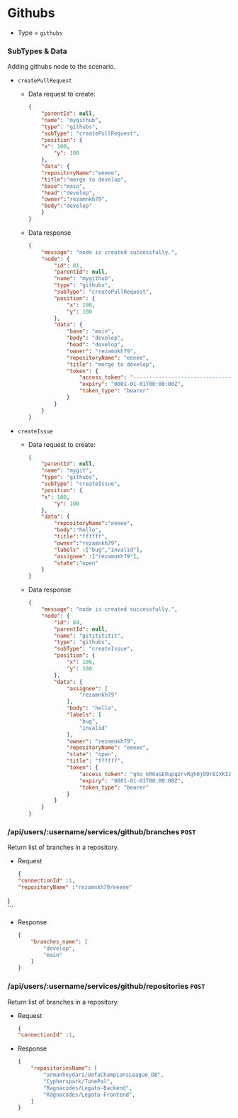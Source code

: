 # Githubs
- Type = `githubs`

### SubTypes & Data
Adding githubs node to the scenario.
- `createPullRequest`
    - Data request to create:
    
        ```json
        {
            "parentId": null,
            "name": "mygithub",
            "type": "githubs",
            "subType": "createPullRequest",
            "position": {
            "x": 100,
                "y": 100
            },
            "data": {
            "repositoryName":"eeeee",
            "title":"merge to develop",
            "base":"main",
            "head":"develop",
            "owner":"rezamnkh79",
            "body":"develop"
            }
	    }
        ```
    
    - Data response
        ```json
        {
            "message": "node is created successfully.",
            "node": {
                "id": 81,
                "parentId": null,
                "name": "mygithub",
                "type": "githubs",
                "subType": "createPullRequest",
                "position": {
                    "x": 100,
                    "y": 100
                },
                "data": {
                    "base": "main",
                    "body": "develop",
                    "head": "develop",
                    "owner": "rezamnkh79",
                    "repositoryName": "eeeee",
                    "title": "merge to develop",
                    "token": {
                        "access_token": "--------------------------------",
                        "expiry": "0001-01-01T00:00:00Z",
                        "token_type": "bearer"
                    }
                }
            }
        }
        ```
  
- `createIssue`
    - Data request to create:
        ```json
        {
            "parentId": null,
            "name": "mygit",
            "type": "githubs",
            "subType": "createIssue",
            "position": {
            "x": 100,
                "y": 100
            },
            "data": {
                "repositoryName":"eeeee",
                "body":"hello",
                "title":"ffffff",
                "owner":"rezamnkh79",
                "labels" :["bug","invalid"],
                "assignee" :["rezamnkh79"],
                "state":"open"
            }
        }
        ```
    
    - Data response
        ```json
        {
            "message": "node is created successfully.",
            "node": {
                "id": 84,
                "parentId": null,
                "name": "gititititit",
                "type": "githubs",
                "subType": "createIssue",
                "position": {
                    "x": 100,
                    "y": 100
                },
                "data": {
                    "assignee": [
                        "rezamnkh79"
                    ],
                    "body": "hello",
                    "labels": [
                        "bug",
                        "invalid"
                    ],
                    "owner": "rezamnkh79",
                    "repositoryName": "eeeee",
                    "state": "open",
                    "title": "ffffff",
                    "token": {
                        "access_token": "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",
                        "expiry": "0001-01-01T00:00:00Z",
                        "token_type": "bearer"
                    }
                }
            }
        }
        ```

### /api/users/:username/services/github/branches `POST`
Return list of branches in a repository.

- Request
    ```json
    {
    "connectionId" :1,
    "repositoryName" :"rezamnkh79/eeeee"

}   
    ```
- Response
    ```json
    {
        "branches_name": [
            "develop",
            "main"
        ]
    }
    ```

### /api/users/:username/services/github/repositories `POST`
Return list of branches in a repository.

- Request
    ```json
    {
    "connectionId" :1,  
    ```
- Response
    ```json
    {
        "repositoriesName": [
            "armanheydari/UefaChampionsLeague_DB",
            "Cypherspark/TunePal",
            "Ragnacodes/Legato-Backend",
            "Ragnacodes/Legato-Frontend",
        ]
    }   
    ```